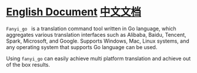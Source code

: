 # [English Document](./README_EN.md) [中文文档](./README.md)

`Fanyi_go ` is a translation command tool written in Go language, which aggregates various translation interfaces such as Alibaba, Baidu, Tencent, Spark, Microsoft, and Google. Supports Windows, Mac, Linux systems, and any operating system that supports Go language can be used.

Using `fanyi_go` can easily achieve multi platform translation and achieve out of the box results.